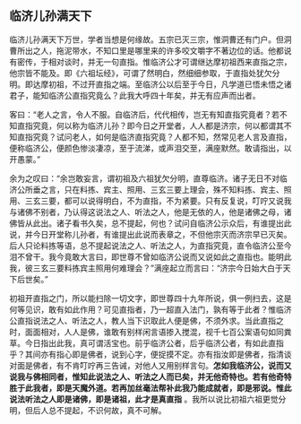 ## 临济儿孙满天下

临济儿孙满天下万世，学者当想是何缘故。五宗已灭三宗，惟洞曹还有门户。但洞曹所出之人，拖泥带水，不知口里是哪里来的许多咬文嚼字不著边位的话。他都说有密传，于相对谈时，并无一句直指。惟临济公才可谓继达摩初祖西来直指之宗，他宗皆不能及。即《六祖坛经》，可谓了然明白，然细细参取，于直指处犹欠分明。即达摩初祖，不过开直指之端。至临济公以后至于今日，凡学道已悟未悟之诸君子，能知临济公直指究竟么？此我大呼四十年矣，并无有应声而出者。

客曰：“老人之言，令人不服。自临济后，代代相传，岂无有知直指究竟者？若不知直指究竟，何以称为临济儿孙？即今日之开堂者，人人都是济宗，何以都谓其不知直指究竟？试问老人，如何是临济直指究竟？人都不知，然常见老人言及直指，便称临济公，便颜色惨淡凄凉，至于流涕，或声泪交至，满座默然。敢请指出，以开愚蒙。”

余为之叹曰：“余岂敢妄言，谓初祖及六祖犹欠分明，直尊临济。诸子无日不对临济公所垂之言，只在料拣、宾主、照用、三玄三要上理会，殊不知料拣、宾主、照用、三玄三要，都可以说得明白，不为直指，不为紧要。只有反复说，叮咛又说我与诸佛不别者，乃认得这说法之人、听法之人，他是无依的人，他是诸佛之母，诸佛皆从此出。诸子看书久矣，总不提起，何也？试问自临济公示众后，有谁提出此说，并今日开堂称儿孙者，有谁提出此说而表章之，不但他宗灭而济宗早已灭矣。后人只论料拣等语，总不提起说法之人、听法之人，为直指究竟，直令临济公至今泪不曾干。我今竟敢大言曰，即世尊不曾如临济公说而又说如此之直指也。能明此我，彼三玄三要料拣宾主照用何难理会？”满座起立而言曰：“济宗今日始大白于天下后世矣。”

初祖开直指之门，所以能扫除一切文字，即世尊四十九年所说，俱一例扫去，这是何等见识，敢有如此作用？可见直指者，乃一超直入法门，孰有等于此者？惟临济公直指说法之人、听法之人，教人当下识取此人便是佛，不须外求。当此直指之时，面面相对，人人是佛，谁敢有别样闲言语掺入搅混，视千七百公案语句如同粪草。今日指出此我，真可谓活宝也。前乎临济公者，后乎临济公者，有如此直指乎？其间亦有指心即是佛者，说到心字，便捉摸不定。亦有指汝即是佛者，指清谈对面是佛者，有不肯叮咛再三告诫，对他人又用别样言句。__怎如我临济公，说而又说我与佛相同者，惟知此说法之人、听法之人而已矣，并无他奇特也。若有他奇特胜于此我者，即是天魔外道。若再加丝毫法帮补此我乃能成就者，即是邪说。惟此说法听法之人即是诸佛，即是诸祖，此才是真直指__ 。我所以说比初祖六祖更觉分明，但后人总不提起，不识何故，真不可解。
